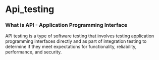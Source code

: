 # Api_testing
<h3> What is API - Application Programming Interface</h3>
<p>API testing is a type of software testing that involves testing application programming interfaces directly and as part of integration testing to determine if they meet expectations for functionality, reliability, performance, and security.</p>

